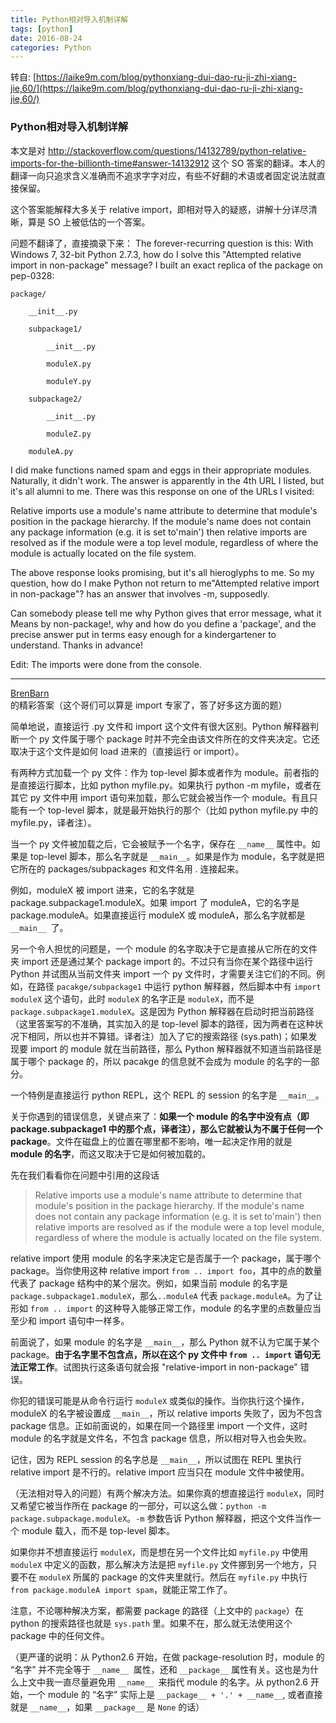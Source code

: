 ```yaml
---
title: Python相对导入机制详解
tags: [python]
date: 2016-08-24
categories: Python
---
```


转自: [https://laike9m.com/blog/pythonxiang-dui-dao-ru-ji-zhi-xiang-jie,60/](https://laike9m.com/blog/pythonxiang-dui-dao-ru-ji-zhi-xiang-jie,60/)

### Python相对导入机制详解
本文是对 http://stackoverflow.com/questions/14132789/python-relative-imports-for-the-billionth-time#answer-14132912 这个 SO 答案的翻译。本人的翻译一向只追求含义准确而不追求字字对应，有些不好翻的术语或者固定说法就直接保留。

这个答案能解释大多关于 relative import，即相对导入的疑惑，讲解十分详尽清晰，算是 SO 上被低估的一个答案。

问题不翻译了，直接摘录下来：
The forever-recurring question is this: With Windows 7, 32-bit Python 2.7.3, how do I solve this "Attempted relative import in non-package" message? I built an exact replica of the package on pep-0328:

```
package/

    __init__.py

    subpackage1/

        __init__.py

        moduleX.py

        moduleY.py

    subpackage2/

        __init__.py

        moduleZ.py

    moduleA.py
```
I did make functions named spam and eggs in their appropriate modules. Naturally, it didn't work. The answer is apparently in the 4th URL I listed, but it's all alumni to me. There was this response on one of the URLs I visited:

Relative imports use a module's name attribute to determine that module's position in the package hierarchy. If the module's name does not contain any package information (e.g. it is set to'main') then relative imports are resolved as if the module were a top level module, regardless of where the module is actually located on the file system.

The above response looks promising, but it's all hieroglyphs to me. So my question, how do I make Python not return to me"Attempted relative import in non-package"? has an answer that involves -m, supposedly.

Can somebody please tell me why Python gives that error message, what it Means by non-package!, why and how do you define a 'package', and the precise answer put in terms easy enough for a kindergartener to understand. Thanks in advance!

Edit: The imports were done from the console.

***
[BrenBarn](http://stackoverflow.com/users/1427416/brenbarn) 的精彩答案（这个哥们可以算是 import 专家了，答了好多这方面的题）

简单地说，直接运行 .py 文件和 import 这个文件有很大区别。Python 解释器判断一个 py 文件属于哪个 package 时并不完全由该文件所在的文件夹决定。它还取决于这个文件是如何 load 进来的（直接运行 or import）。

有两种方式加载一个 py 文件：作为 top-level 脚本或者作为 module。前者指的是直接运行脚本，比如 python myfile.py。如果执行 python -m myfile，或者在其它 py 文件中用 import 语句来加载，那么它就会被当作一个 module。有且只能有一个 top-level 脚本，就是最开始执行的那个（比如 python myfile.py 中的 myfile.py，译者注）。

当一个 py 文件被加载之后，它会被赋予一个名字，保存在 `__name__` 属性中。如果是 top-level 脚本，那么名字就是 `__main__`。如果是作为 module，名字就是把它所在的 packages/subpackages 和文件名用 . 连接起来。

例如，moduleX 被 import 进来，它的名字就是 package.subpackage1.moduleX。如果 import 了 moduleA，它的名字是 package.moduleA。如果直接运行 moduleX 或 moduleA，那么名字就都是 `__main__ `了。

另一个令人担忧的问题是，一个 module 的名字取决于它是直接从它所在的文件夹 import 还是通过某个 package import 的。不过只有当你在某个路径中运行 Python 并试图从当前文件夹 import 一个 py 文件时，才需要关注它们的不同。例如，在路径 `pacakge/subpackage1` 中运行 python 解释器，然后脚本中有 `import moduleX` 这个语句，此时 `moduleX` 的名字正是 `moduleX`，而不是 `package.subpackage1.moduleX`。这是因为 Python 解释器在启动时把当前路径（这里答案写的不准确，其实加入的是 top-level 脚本的路径，因为两者在这种状况下相同，所以也并不算错。译者注）加入了它的搜索路径 (sys.path)；如果发现要 import 的 module 就在当前路径，那么 Python 解释器就不知道当前路径是属于哪个 package 的，所以 pacakge 的信息就不会成为 module 的名字的一部分。

一个特例是直接运行 python REPL，这个 REPL 的 session 的名字是 `__main__`。

关于你遇到的错误信息，关键点来了：**如果一个 module 的名字中没有点（即 package.subpackage1 中的那个点，译者注），那么它就被认为不属于任何一个 package**。文件在磁盘上的位置在哪里都不影响，唯一起决定作用的就是 **module 的名字**，而这又取决于它是如何被加载的。

先在我们看看你在问题中引用的这段话
>Relative imports use a module's name attribute to determine that module's position in the package hierarchy. If the module's name does not contain any package information (e.g. it is set to'main') then relative imports are resolved as if the module were a top level module, regardless of where the module is actually located on the file system.

relative import 使用 module 的名字来决定它是否属于一个 package，属于哪个 package。当你使用这种 relative import `from .. import foo`，其中的点的数量代表了 package 结构中的某个层次。例如，如果当前 module 的名字是 `package.subpackage1.moduleX`，那么`..moduleA` 代表 `package.moduleA`。为了让形如 `from .. import` 的这种导入能够正常工作，module 的名字里的点数量应当至少和 import 语句中一样多。

前面说了，如果 module 的名字是 `__main__`，那么 Python 就不认为它属于某个 package。**由于名字里不包含点，所以在这个 py 文件中 `from .. import` 语句无法正常工作**。试图执行这条语句就会报 "relative-import in non-package" 错误。

你犯的错误可能是从命令行运行 `moduleX` 或类似的操作。当你执行这个操作，moduleX 的名字被设置成 `__main__`，所以 relative imports 失败了，因为不包含 package 信息。正如前面说的，如果在同一个路径里 import 一个文件，这时 module 的名字就是文件名，不包含 package 信息，所以相对导入也会失败。

记住，因为 REPL session 的名字总是 `__main__`，所以试图在 REPL 里执行 relative import 是不行的。relative import 应当只在 module 文件中被使用。

（无法相对导入的问题）有两个解决方法。如果你真的想直接运行 `moduleX`，同时又希望它被当作所在 package 的一部分，可以这么做：`python -m package.subpackage.moduleX`。`-m` 参数告诉 Python 解释器，把这个文件当作一个 module 载入，而不是 top-level 脚本。

如果你并不想直接运行 `moduleX`，而是想在另一个文件比如 `myfile.py` 中使用 `moduleX` 中定义的函数，那么解决方法是把 `myfile.py` 文件挪到另一个地方，只要不在 `moduleX` 所属的 package 的文件夹里就行。然后在 `myfile.py` 中执行 `from package.moduleA import spam`，就能正常工作了。

注意，不论哪种解决方案，都需要 package 的路径（上文中的 `package`）在 python 的搜索路径也就是 `sys.path` 里。如果不在，那么就无法使用这个 package 中的任何文件。

（更严谨的说明：从 Python2.6 开始，在做 package-resolution 时，module 的 “名字” 并不完全等于 `__name__ `属性，还和 `__package__` 属性有关。这也是为什么上文中我一直尽量避免用 `__name__ `来指代 module 的名字。从 python2.6 开始，一个 module 的 “名字” 实际上是 `__package__ + '.' + __name__`, 或者直接就是 `__name__`，如果 `__package__` 是 `None` 的话）

